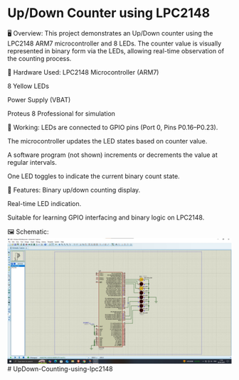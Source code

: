 # Up/Down Counter using LPC2148
🖥️ Overview:
This project demonstrates an Up/Down counter using the LPC2148 ARM7 microcontroller and 8 LEDs. The counter value is visually represented in binary form via the LEDs, allowing real-time observation of the counting process.

🔧 Hardware Used:
LPC2148 Microcontroller (ARM7)

8 Yellow LEDs

Power Supply (VBAT)

Proteus 8 Professional for simulation

🔌 Working:
LEDs are connected to GPIO pins (Port 0, Pins P0.16–P0.23).

The microcontroller updates the LED states based on counter value.

A software program (not shown) increments or decrements the value at regular intervals.

One LED toggles to indicate the current binary count state.

🔁 Features:
Binary up/down counting display.

Real-time LED indication.

Suitable for learning GPIO interfacing and binary logic on LPC2148.

🖼️ Schematic:
![alt text](image.png)# UpDown-Counting-using-lpc2148
